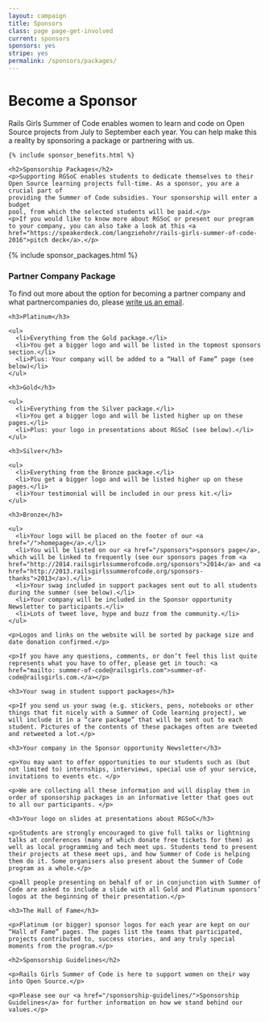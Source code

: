 ```yaml
---
layout: campaign
title: Sponsors
class: page page-get-involved
current: sponsors
sponsors: yes
stripe: yes
permalink: /sponsors/packages/
---
```


<div class="row">
  <div class="col-md-8 col-md-offset-2">
    <h1>Become a Sponsor</h1>
    <p>Rails Girls Summer of Code enables women to learn and code
    on Open Source projects from July to September each year. You can help make this
    a reality by sponsoring a package or partnering with us.</p>

    {% include sponsor_benefits.html %}

    <h2>Sponsorship Packages</h2>
    <p>Supporting RGSoC enables students to dedicate themselves to their
    Open Source learning projects full-time. As a sponsor, you are a crucial part of
    providing the Summer of Code subsidies. Your sponsorship will enter a budget
    pool, from which the selected students will be paid.</p>
    <p>If you would like to know more about RGSoC or present our program to your company, you can also take a look at this <a href="https://speakerdeck.com/langziehohr/rails-girls-summer-of-code-2016">pitch deck</a>.</p>
  </div>
</div>

<div class="row">
  <div class="col-md-12">
    {% include sponsor_packages.html %}
  </div>
</div>

<div class="row">
  <div class="col-md-8 col-md-offset-2">
    <h3>Partner Company Package</h3>
    <p>To find out more about the option for becoming a partner company and what partnercompanies do, please <a href="mailto:summer-of-code@railsgirls.com">write us an email</a>.</p>

    <h3>Platinum</h3>

    <ul>
      <li>Everything from the Gold package.</li>
      <li>You get a bigger logo and will be listed in the topmost sponsors section.</li>
      <li>Plus: Your company will be added to a “Hall of Fame” page (see below)</li>
    </ul>

    <h3>Gold</h3>

    <ul>
      <li>Everything from the Silver package.</li>
      <li>You get a bigger logo and will be listed higher up on these pages.</li>
      <li>Plus: your logo in presentations about RGSoC (see below).</li>
    </ul>

    <h3>Silver</h3>

    <ul>
      <li>Everything from the Bronze package.</li>
      <li>You get a bigger logo and will be listed higher up on these pages.</li>
      <li>Your testimonial will be included in our press kit.</li>
    </ul>

    <h3>Bronze</h3>

    <ul>
      <li>Your logo will be placed on the footer of our <a href="/">homepage</a>.</li>
      <li>You will be listed on our <a href="/sponsors">sponsors page</a>, which will be linked to frequently (see our sponsors pages from <a href="http://2014.railsgirlssummerofcode.org/sponsors">2014</a> and <a href="http://2013.railsgirlssummerofcode.org/sponsors-thanks">2013</a>).</li>
      <li>Your swag included in support packages sent out to all students during the summer (see below).</li>
      <li>Your company will be included in the Sponsor opportunity Newsletter to participants.</li>
      <li>Lots of tweet love, hype and buzz from the community.</li>
    </ul>

    <p>Logos and links on the website will be sorted by package size and date donation confirmed.</p>

    <p>If you have any questions, comments, or don’t feel this list quite represents what you have to offer, please get in touch: <a href="mailto: summer-of-code@railsgirls.com">summer-of-code@railsgirls.com.</a></p>

    <h3>Your swag in student support packages</h3>

    <p>If you send us your swag (e.g. stickers, pens, notebooks or other things that fit nicely with a Summer of Code learning project), we will include it in a “care package” that will be sent out to each student. Pictures of the contents of these packages often are tweeted and retweeted a lot.</p>

    <h3>Your company in the Sponsor opportunity Newsletter</h3>

    <p>You may want to offer opportunities to our students such as (but not limited to) internships, interviews, special use of your service, invitations to events etc. </p>

    <p>We are collecting all these information and will display them in order of sponsorship packages in an informative letter that goes out to all our participants. </p>

    <h3>Your logo on slides at presentations about RGSoC</h3>

    <p>Students are strongly encouraged to give full talks or lightning talks at conferences (many of which donate free tickets for them) as well as local programming and tech meet ups. Students tend to present their projects at these meet ups, and how Summer of Code is helping them do it. Some organisers also present about the Summer of Code program as a whole.</p>

    <p>All people presenting on behalf of or in conjunction with Summer of Code are asked to include a slide with all Gold and Platinum sponsors’ logos at the beginning of their presentation.</p>

    <h3>The Hall of Fame</h3>

    <p>Platinum (or bigger) sponsor logos for each year are kept on our “Hall of Fame” pages. The pages list the teams that participated, projects contributed to, success stories, and any truly special moments from the program.</p>

    <h2>Sponsorship Guidelines</h2>

    <p>Rails Girls Summer of Code is here to support women on their way into Open Source.</p>

    <p>Please see our <a href="/sponsorship-guidelines/">Sponsorship Guidelines</a> for further information on how we stand behind our values.</p>

  </div>
</div>

